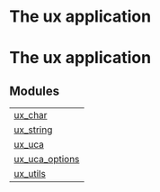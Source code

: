 

<h1>The ux application</h1>

The ux application
==================


<h2 class="indextitle">Modules</h2>



<table width="100%" border="0" summary="list of modules">
<tr><td><a href="ux_char.md" class="module">ux_char</a></td></tr>
<tr><td><a href="ux_string.md" class="module">ux_string</a></td></tr>
<tr><td><a href="ux_uca.md" class="module">ux_uca</a></td></tr>
<tr><td><a href="ux_uca_options.md" class="module">ux_uca_options</a></td></tr>
<tr><td><a href="ux_utils.md" class="module">ux_utils</a></td></tr></table>

